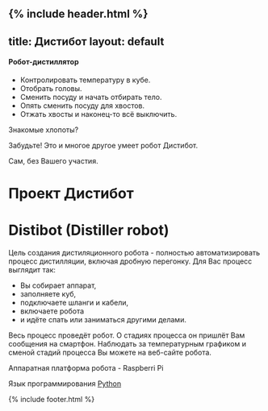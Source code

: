 {% include header.html %}
---
title: Дистибот
layout: default
---
<h4>Робот-дистиллятор</h4>
<ul>
<li>Контролировать температуру в кубе.</li>
<li>Отобрать головы.</li>
<li>Сменить посуду и начать отбирать тело.</li>
<li>Опять сменить посуду для хвостов.</li>
<li>Отжать хвосты и наконец-то всё выключить.</li>
</ul>
<p>Знакомые хлопоты?</p>
<p>Забудьте! Это и многое другое умеет робот Дистибот.</p>
<p>Сам, без Вашего участия.</p>
<h1>Проект Дистибот</h1>
<h1>Distibot (<strong>Disti</strong>ller ro<strong>bot</strong>)</h1>
<p>Цель создания дистиляционного робота - полностью автоматизировать процесс дистилляции, включая дробную перегонку. Для Вас процесс выглядит так:</p>
<ul>
<li>Вы собирает аппарат,</li>
<li>заполняете куб,</li>
<li>подключаете шланги и кабели,</li>
<li>включаете робота</li>
<li>и идёте спать или заниматься другими делами.</li>
</ul>
<p>Весь процесс проведёт робот. О стадиях процесса он пришлёт Вам сообщения на смартфон. Наблюдать за температурным графиком и сменой стадий процесса Вы можете на веб-сайте робота.</p>
<p>Аппаратная платформа робота - Raspberri Pi</p>
<p>Язык программирования <a data-name="https://github.com/vscherbo/distibot" href="https://github.com/vscherbo/distibot" target="_blank" title="Исходный код проекта">Python</a></p>
{% include footer.html %}
